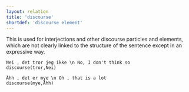```yaml
---
layout: relation
title: 'discourse'
shortdef: 'discourse element'
---
```


This is used for interjections and other discourse particles and elements, which are not clearly linked to the structure of the sentence except in an expressive way.

~~~ sdparse
Nei , det tror jeg ikke \n No, I don't think so
discourse(tror,Nei)
~~~

~~~ sdparse
Åhh , det er mye \n Oh , that is a lot
discourse(mye,Åhh)
~~~
<!-- Interlanguage links updated Čt lis 12 09:43:24 CET 2020 -->
